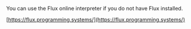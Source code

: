 You can use the Flux online interpreter if you do not have Flux installed.

[https://flux.programming.systems/](https://flux.programming.systems/)